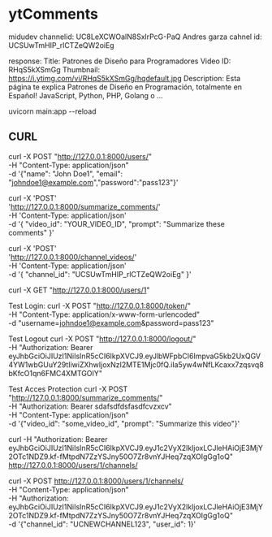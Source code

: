 # ytComments

midudev channelid: UC8LeXCWOalN8SxlrPcG-PaQ
Andres garza cahnel id: UCSUwTmHIP_rlCTZeQW2oiEg

response:
Title: Patrones de Diseño para Programadores
Video ID: RHqS5kXSmGg
Thumbnail: https://i.ytimg.com/vi/RHqS5kXSmGg/hqdefault.jpg
Description: Esta página te explica Patrones de Diseño en Programación, totalmente en Español! JavaScript, Python, PHP, Golang o ...

uvicorn main:app --reload

## CURL

curl -X POST "http://127.0.0.1:8000/users/" \
 -H "Content-Type: application/json" \
 -d '{"name": "John Doe1", "email": "johndoe1@example.com","password":"pass123"}'

curl -X 'POST' \
 'http://127.0.0.1:8000/summarize_comments/' \
 -H 'Content-Type: application/json' \
 -d '{
"video_id": "YOUR_VIDEO_ID",
"prompt": "Summarize these comments"
}'

curl -X 'POST' \
 'http://127.0.0.1:8000/channel_videos/' \
 -H 'Content-Type: application/json' \
 -d '{
"channel_id": "UCSUwTmHIP_rlCTZeQW2oiEg"
}'

curl -X GET "http://127.0.0.1:8000/users/1"

Test Login:
curl -X POST "http://127.0.0.1:8000/token/" \
-H "Content-Type: application/x-www-form-urlencoded" \
-d "username=johndoe1@example.com&password=pass123"

Test Logout
curl -X POST "http://127.0.0.1:8000/logout/" \
-H "Authorization: Bearer eyJhbGciOiJIUzI1NiIsInR5cCI6IkpXVCJ9.eyJlbWFpbCI6ImpvaG5kb2UxQGV4YW1wbGUuY29tIiwiZXhwIjoxNzI2MTE1Mjc0fQ.iIa5yw4wNfLKcaxx7zqsvq8bKfcO1qn6FMC4XMTGOIY"

Test Acces Protection
curl -X POST "http://127.0.0.1:8000/summarize_comments/" \
-H "Authorization: Bearer sdafsdfdsfasdfcvzxcv" \
-H "Content-Type: application/json" \
-d '{"video_id": "some_video_id", "prompt": "Summarize this video"}'

curl -H "Authorization: Bearer eyJhbGciOiJIUzI1NiIsInR5cCI6IkpXVCJ9.eyJ1c2VyX2lkIjoxLCJleHAiOjE3MjY2OTc1NDZ9.kf-fMtpdN7ZzYSJny50O7Zr8vnYJHeq7zqXOIgGg1oQ" http://127.0.0.1:8000/users/1/channels/

curl -X POST http://127.0.0.1:8000/users/1/channels/ \
 -H "Content-Type: application/json" \
 -H "Authorization: eyJhbGciOiJIUzI1NiIsInR5cCI6IkpXVCJ9.eyJ1c2VyX2lkIjoxLCJleHAiOjE3MjY2OTc1NDZ9.kf-fMtpdN7ZzYSJny50O7Zr8vnYJHeq7zqXOIgGg1oQ" \
 -d '{"channel_id": "UCNEWCHANNEL123", "user_id": 1}'
